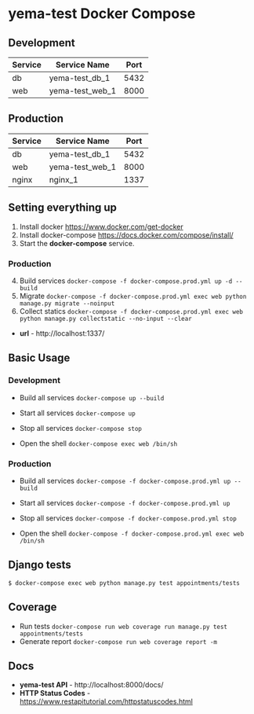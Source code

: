 # yema-test Docker Compose

## Development

|Service| Service Name | Port |
|---|---|---|
| db | yema-test_db_1 | 5432 |
| web | yema-test_web_1 | 8000 |

## Production

|Service| Service Name | Port |
|---|---|---|
| db | yema-test_db_1 | 5432 |
| web | yema-test_web_1 | 8000 |
| nginx | nginx_1 | 1337 |

## Setting everything up

1. Install docker https://www.docker.com/get-docker
2. Install docker-compose https://docs.docker.com/compose/install/
3. Start the **docker-compose** service.

### Production

4. Build services `docker-compose -f docker-compose.prod.yml up -d --build`
5. Migrate `docker-compose -f docker-compose.prod.yml exec web python manage.py migrate --noinput`
6. Collect statics `docker-compose -f docker-compose.prod.yml exec web python manage.py collectstatic --no-input --clear`
* **url** - http://localhost:1337/

## Basic Usage

### Development

- Build all services `docker-compose up --build`

- Start all services `docker-compose up`

- Stop all services `docker-compose stop`

- Open the shell `docker-compose exec web /bin/sh`

### Production

- Build all services `docker-compose -f docker-compose.prod.yml up --build`

- Start all services `docker-compose -f docker-compose.prod.yml up`

- Stop all services `docker-compose -f docker-compose.prod.yml stop`

- Open the shell `docker-compose -f docker-compose.prod.yml exec web /bin/sh`

## Django tests
```
$ docker-compose exec web python manage.py test appointments/tests
```

## Coverage
- Run tests `docker-compose run web coverage run manage.py test appointments/tests`
- Generate report `docker-compose run web coverage report -m`

## Docs

* **yema-test API** - http://localhost:8000/docs/
* **HTTP Status Codes** - https://www.restapitutorial.com/httpstatuscodes.html